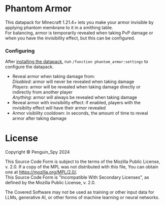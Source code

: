 # Phantom Armor
This datapack for Minecraft 1.21.4+ lets you make your armor invisible by applying phantom membrane to it in a smithing table.  
For balancing, armor is temporarily revealed when taking PvP damage or when you have the invisibility effect, but this can be configured.

### Configuring
After [installing the datapack](https://minecraft.wiki/w/Tutorial:Installing_a_data_pack), run `/function phantom_armor:settings` to configure the datapack.  
- Reveal armor when taking damage from:  
  *Disabled*: armor will never be revealed when taking damage  
  *Players*: armor will be revealed when taking damage directly or indirectly from another player  
  *Anything*: armor will always be revealed when taking damage
- Reveal armor with invisibility effect: if enabled, players with the invisibilty effect will have their armor revealed
- Armor visibility cooldown: in seconds, the amount of time to reveal armor after taking damage

# License
Copyright © Penguin_Spy 2024

This Source Code Form is subject to the terms of the Mozilla Public
License, v. 2.0. If a copy of the MPL was not distributed with this
file, You can obtain one at https://mozilla.org/MPL/2.0/.  
This Source Code Form is "Incompatible With Secondary Licenses", as
defined by the Mozilla Public License, v. 2.0.

The Covered Software may not be used as training or other input data
for LLMs, generative AI, or other forms of machine learning or neural
networks.